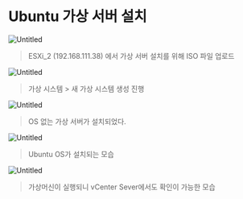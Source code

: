 # Ubuntu 가상 서버 설치

![Untitled](Ubuntu%20%E1%84%80%E1%85%A1%E1%84%89%E1%85%A1%E1%86%BC%20%E1%84%89%E1%85%A5%E1%84%87%E1%85%A5%20%E1%84%89%E1%85%A5%E1%86%AF%E1%84%8E%E1%85%B5%200693a65d57f245d88eb7d978ee2735f8/Untitled.png)

> ESXi_2 (192.168.111.38) 에서 가상 서버 설치를 위해 ISO 파일 업로드
> 

![Untitled](Ubuntu%20%E1%84%80%E1%85%A1%E1%84%89%E1%85%A1%E1%86%BC%20%E1%84%89%E1%85%A5%E1%84%87%E1%85%A5%20%E1%84%89%E1%85%A5%E1%86%AF%E1%84%8E%E1%85%B5%200693a65d57f245d88eb7d978ee2735f8/Untitled%201.png)

> 가상 시스템 > 새 가상 시스템 생성 진행
> 

![Untitled](Ubuntu%20%E1%84%80%E1%85%A1%E1%84%89%E1%85%A1%E1%86%BC%20%E1%84%89%E1%85%A5%E1%84%87%E1%85%A5%20%E1%84%89%E1%85%A5%E1%86%AF%E1%84%8E%E1%85%B5%200693a65d57f245d88eb7d978ee2735f8/Untitled%202.png)

> OS 없는 가상 서버가 설치되었다.
> 

![Untitled](Ubuntu%20%E1%84%80%E1%85%A1%E1%84%89%E1%85%A1%E1%86%BC%20%E1%84%89%E1%85%A5%E1%84%87%E1%85%A5%20%E1%84%89%E1%85%A5%E1%86%AF%E1%84%8E%E1%85%B5%200693a65d57f245d88eb7d978ee2735f8/Untitled%203.png)

> Ubuntu OS가 설치되는 모습
> 

![Untitled](Ubuntu%20%E1%84%80%E1%85%A1%E1%84%89%E1%85%A1%E1%86%BC%20%E1%84%89%E1%85%A5%E1%84%87%E1%85%A5%20%E1%84%89%E1%85%A5%E1%86%AF%E1%84%8E%E1%85%B5%200693a65d57f245d88eb7d978ee2735f8/Untitled%204.png)

> 가상머신이 실행되니 vCenter Sever에서도 확인이 가능한 모습
>